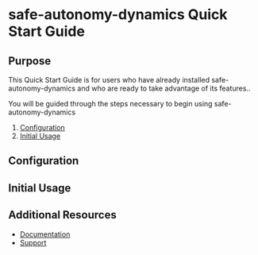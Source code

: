 # safe-autonomy-dynamics Quick Start Guide

## Purpose

<!-- In this section, we tell the user what to expect in the quick start documentation for this product/process.

This should be a 1-2 sentence summary of the documentation. The first sentence is provided below. Add additional content if needed. -->

This Quick Start Guide is for users who have already installed safe-autonomy-dynamics and who are ready to take advantage of its features..

You will be guided through the steps necessary to begin using safe-autonomy-dynamics
<!-- Include a Table of Contents that links to steps below if possible -->

1. [Configuration](#configuration)
2. [Initial Usage](#initial-usage)

## Configuration

<!-- This section will begin with a summary of the overall initial configuration process or set up steps a user must complete to begin interacting with the product.-->

<!-- ### First sub-section

This sub-section should be clearly labeled and describe the first step in the configuration or set up process that must be completed.

### Additional sub-section(s)

Add as many sub-sections as needed.-->

## Initial Usage

<!-- Provide enough information in this section that a new "cold" user could begin using the product. Refrain from providing a deep dive into features, concepts, and other in-depth content that will be in the User Guide.-->

## Additional Resources

- [Documentation](../README.md#documentation)
- [Support](../README.md#support)

